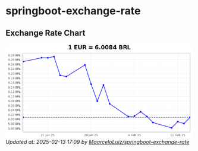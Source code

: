 # springboot-exchange-rate

<!-- EXCHANGE-RATE-START -->
## Exchange Rate Chart

![Exchange Rate Chart](charts/chart.png)*Updated at: 2025-02-13 17:09 by [MaarceloLuiz/springboot-exchange-rate](https://github.com/MaarceloLuiz/springboot-exchange-rate)*


<!-- EXCHANGE-RATE-END -->